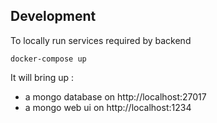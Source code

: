 
## Development

To locally run services required by backend
```
docker-compose up
```

It will bring up :
- a mongo database on http://localhost:27017
- a mongo web ui on http://localhost:1234